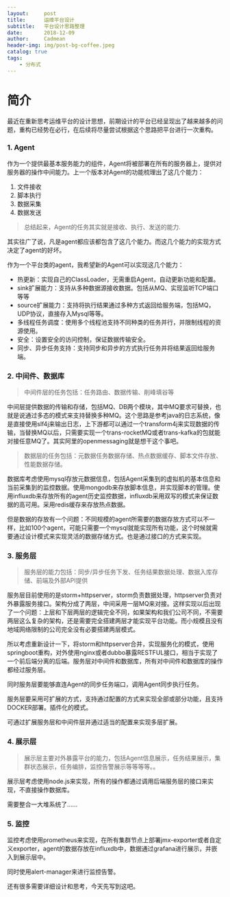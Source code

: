 ```yaml
---
layout:     post
title:      运维平台设计
subtitle:   平台设计思路整理
date:       2018-12-09
author:     Cadmean
header-img: img/post-bg-coffee.jpeg
catalog: true
tags:
    - 分布式
---
```


# 简介

最近在重新思考运维平台的设计思想，前期设计的平台已经呈现出了越来越多的问题，重构已经势在必行，在后续将尽量尝试根据这个思路把平台进行一次重构。

### 1. Agent

作为一个提供最基本服务能力的组件，Agent将被部署在所有的服务器上，提供对服务器的操作中间能力。上一个版本对Agent的功能梳理出了这几个能力：
1. 文件接收
2. 脚本执行
3. 数据采集
4. 数据发送

>总结起来，Agent的任务其实就是接收、执行、发送的能力.

其实往广了说，凡是agent都应该都包含了这几个能力。而这几个能力的实现方式决定了agent的好坏。

作为一个平台类的agent，我希望新的Agent可以实现这几个能力：

- 热更新：实现自己的ClassLoader，无需重启Agent，自动更新功能和配置。
- sink扩展能力：支持从多种数据源接收数据。包括从MQ、实现监听TCP端口等等
- source扩展能力：支持将执行结果通过多种方式返回给服务端，包括MQ，UDP协议，直接存入Mysql等等。
- 多线程任务调度：使用多个线程池支持不同种类的任务并行，并限制线程的资源使用。
- 安全：设置安全的访问控制，保证数据传输安全。
- 同步、异步任务支持：支持同步和异步的方式执行任务并将结果返回给服务端。

### 2. 中间件、数据库
>中间件层的任务包括：任务路由、数据传输、削峰填谷等

中间层提供数据的传输和存储，包括MQ、DB两个模块，其中MQ要求可替换，也就是说通过多态的模式来支持替换多种MQ。这个思路是参考java的日志系统，像是直接使用slf4j来输出日志，上下游都可以通过一个transform4j来实现数据的传输，当替换MQ以后，只需要实现一个trans-rocketMQ或者trans-kafka的包就能对接任意MQ了。其实阿里的openmessaging就是想干这个事吧。

>数据层的任务包括：元数据任务数据存储、热点数据缓存、脚本文件存放、性能数据存储。

数据库考虑使用mysql存放元数据信息，包括Agent采集到的虚拟机的基本信息和当前采集到的监控数据。使用mongodb来存放脚本信息，并实现脚本的管理。使用influxdb来存放所有的agent历史监控数据，influxdb采用双写的模式来保证数据的高可用。采用redis缓存来存放热点数据。

但是数据的存放有一个问题：不同规模的agent所需要的数据存放方式可以不一样，比如100个agent，可能只需要一个mysql就能实现所有功能，这个时候就需要通过设计模式来实现灵活的数据存储方式。也是通过接口的方式来实现。

### 3. 服务层

>服务层的能力包括：同步/异步任务下发、任务结果数据处理、数据入库存储、前端及外部API提供

服务层目前使用的是storm+httpserver，storm负责数据处理，httpserver负责对外暴露服务接口。架构分成了两层，中间采用一层MQ来对接。这样实现以后出现了一个问题：上层和下层两层的逻辑完全不同，如果架构和我们公司不同，不需要两层这么复杂的架构，还是需要完全搭建两层才能实现平台功能。而小规模且没有地域网络限制的公司完全没有必要搭建两层模式。

所以考虑重新设计一下，将storm和httpserver合并，实现服务化的模式，使用springboot重构，对外使用nginx或者dubbo暴露RESTFUL接口，相当于实现了一个前后端分离的后端。服务层对中间件和数据库，所有对中间件和数据库的操作都经过服务层。

同时服务层要能够直连Agent的同步任务端口，调用Agent同步执行任务。

服务层要采用可扩展的方式，支持通过配置的方式来实现全部或部分功能，且支持DOCKER部署。插件化的模式。

可通过扩展服务层和中间件层并通过适当的配置来实现多层扩展。

### 4. 展示层

>展示层主要对外暴露平台的能力，包括Agent信息展示，任务结果展示，集群状态展示，任务编排，监控告警展示等等等等。。

展示层考虑使用node.js来实现，所有的操作都通过调用后端服务层的接口来实现，不直接操作数据库。

需要整合一大堆系统了……

### 5. 监控

监控考虑使用prometheus来实现，在所有集群节点上部署jmx-exporter或者自定义exporter，agent的数据存放在influxdb中，数据通过grafana进行展示，并嵌入到展示层中。

同时使用alert-manager来进行监控告警。


还有很多需要详细设计和思考，今天先写到这吧。